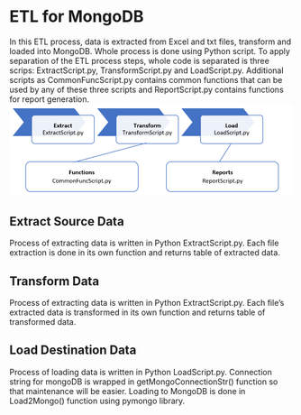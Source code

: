 # ETL for MongoDB
In this ETL process, data is extracted from Excel and txt files, transform and loaded into MongoDB. Whole process is done using Python script.  To apply separation of the ETL process steps, whole code is separated is three scrips: ExtractScript.py, TransformScript.py and LoadScript.py. Additional scripts as CommonFuncScript.py contains common functions that can be used by any of these three scripts and ReportScript.py contains functions for report generation.
<img src="https://github.com/EmiDim/ETLforMongoDB/blob/main/PythonScriptFlow.PNG">

## Extract Source Data
Process of extracting data is written in Python ExtractScript.py.  Each file extraction is done in its own function and returns table of extracted data.

## Transform Data
Process of extracting data is written in Python ExtractScript.py.  Each file’s extracted data is transformed in its own function and returns table of transformed data.

## Load Destination Data
Process of loading data is written in Python LoadScript.py. Connection string for mongoDB is wrapped in getMongoConnectionStr() function so that maintenance will be easier. 
Loading to MongoDB is done in Load2Mongo() function using pymongo library.
